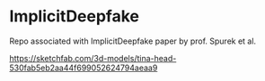 # ImplicitDeepfake
Repo associated with ImplicitDeepfake paper by prof. Spurek et al.

https://sketchfab.com/3d-models/tina-head-530fab5eb2aa44f699052624794aeaa9

